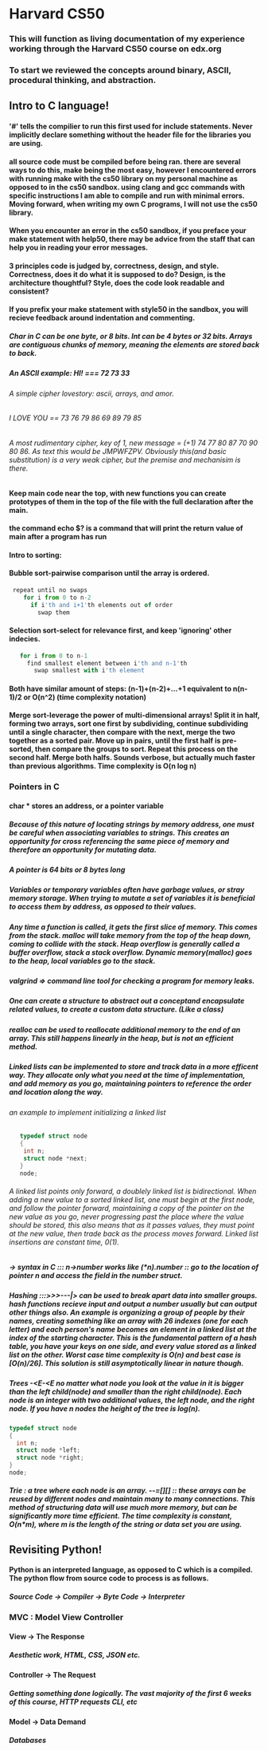 # Harvard CS50

### This will function as living documentation of my experience working through the Harvard CS50 course on edx.org
### To start we reviewed the concepts around binary, ASCII, procedural thinking, and abstraction.

## Intro to C language!
#### '#' tells the compilier to run this first used for include statements. Never implicitly declare something without the header file for the libraries you are using. 
#### all source code must be compiled before being ran. there are several ways to do this, make being the most easy, however I encountered errors with running make with the cs50 library on my personal machine as opposed to in the cs50 sandbox. using clang and gcc commands with specific instructions I am able to compile and run with minimal errors. Moving forward, when writing my own C programs, I will not use the cs50 library.
#### When you encounter an error in the cs50 sandbox, if you preface your make statement with help50, there may be advice from the staff that can help you in reading your error messages.
#### 3 principles code is judged by, correctness, design, and style. Correctness, does it do what it is supposed to do? Design, is the architecture thoughtful? Style, does the code look readable and consistent? 
#### If you prefix your make statement with style50 in the sandbox, you will recieve feedback around indentation and commenting.
##### Char in C can be one byte, or 8 bits. Int can be 4 bytes or 32 bits. Arrays are contiguous chunks of memory, meaning the elements are stored back to back. 
##### An ASCII example: HI! === 72 73 33 
###### A simple cipher lovestory: ascii, arrays, and amor. 
###### I LOVE YOU == 73 76 79 86 69 89 79 85
###### A most rudimentary cipher, key of 1, new  message = (+1) 74 77 80 87 70 90 80 86. As text this would be JMPWFZPV. Obviously this(and basic substitution) is a very weak cipher, but the premise and mechanisim is there. 
#### Keep main code near the top, with new functions you can create prototypes of them in the top of the file with the full declaration after the main.
#### the command echo $? is a command that will print the return value of main after a program has run
#### Intro to sorting:   
#### Bubble sort-pairwise comparison until the array is ordered.

``` javascript
 repeat until no swaps
    for i from 0 to n-2
      if i'th and i+1'th elements out of order
        swap them 
```

#### Selection sort-select for relevance  first, and keep 'ignoring' other indecies.

``` javascript
   for i from 0 to n-1
     find smallest element between i'th and n-1'th
       swap smallest with i'th element 
``` 

#### Both have similar amount of steps: (n-1)+(n-2)+...+1 equivalent to n(n-1)/2 or O(n^2) (time complexity notation)

#### Merge sort-leverage the power of multi-dimensional arrays! Split it in half, forming two arrays, sort one first by subdividing, continue subdividing until a single character, then compare with the next, merge the two together as a sorted pair. Move up in pairs, until the first half is pre-sorted, then compare the groups to sort. Repeat this process on the second half. Merge both halfs. Sounds verbose, but actually much faster than previous algorithms. Time complexity is O(n log n)

### Pointers in C
#### char * stores an address, or a pointer variable
##### Because of this nature of locating strings by memory address, one must be careful when associating variables to strings. This creates an opportunity for cross referencing the same piece of memory and therefore an opportunity for mutating data. 
##### A pointer is 64 bits or 8 bytes long
##### Variables or temporary variables often have garbage values, or stray memory storage. When trying to mutate a set of variables it is beneficial to access them by address, as opposed to their values. 
##### Any time a function is called, it gets the first slice of memory. This comes from the stack. malloc will take memory from the top of the heap down, coming to collide with the stack. Heap overflow is generally called a buffer overflow, stack a stack overflow. Dynamic memory(malloc) goes to the heap, local variables go to the stack. 
##### valgrind => command line tool for checking a program for memory leaks.  
##### One can create a structure to abstract out a conceptand encapsulate related values, to create a custom data structure. (Like a class)
##### realloc can be used to reallocate additional memory to the end of an array. This still happens linearly in the heap, but is not an efficient method.
##### Linked lists can be implemented to store and track data in a more efficent way. They allocate only what you need at the time of implementation, and add memory as you go, maintaining pointers to reference the order and location along the way. 
###### an example to implement initializing a linked list 
``` C
   typedef struct node
   {
    int n;
    struct node *next;
   }
   node;
``` 
###### A linked list points only forward, a doublely linked list is bidirectional. When adding a new value to a sorted linked list, one must begin at the first node, and follow the pointer forward, maintaining a copy of the pointer on the new value as you go, never progressing past the place where the value should be stored, this also means that as it passes values, they must point at the new value, then trade back as the process moves forward. Linked list insertions are constant time, 0(1). 
##### -> syntax in C ::: n->number works like (*n).number :: go to  the location of pointer n and access the field in the number struct. 
##### Hashing :::>>>---|> can be used to break apart data into smaller groups. hash functions recieve input and output a number usually but can output other things also. An example is organizing a group of people by their names, creating something like an array with 26 indexes (one for each letter) and each person's name becomes an element in a linked list at the index of the starting character. This is the fundamental pattern of a hash table, you have your keys on one side, and every value stored as a linked list on the other. Worst case time complexity is O(n) and best case is [O(n)/26]. This solution is still asymptotically linear in nature though. 
##### Trees -<E-<E no matter what node you look at the value in it is bigger than the left child(node) and smaller than the right child(node). Each node is an integer with two additional values, the left node, and the right node. If you have n nodes the height of the tree is log(n). 

```C
typedef struct node
{
  int n;
  struct node *left;
  struct node *right;
}
node;
```

##### Trie : a tree where each node is an array. --=[][] :: these arrays can be reused by different nodes and maintain many to many connections. This method of structuring data will use much more memory, but can be significantly more time efficient. The time complexity is constant, O(n*m), where m is the length of the string or data set you are using. 

## Revisiting Python!
#### Python is an interpreted language, as opposed to C which is a compiled. The python flow from source code to process is as follows. 
##### Source Code -> Compiler -> Byte Code -> Interpreter
### MVC : Model View Controller
#### View -> The Response
##### Aesthetic work, HTML, CSS, JSON etc.
#### Controller -> The Request
##### Getting something done logically. The vast majority of the first 6 weeks of this course, HTTP requests CLI, etc
#### Model -> Data Demand
##### Databases 